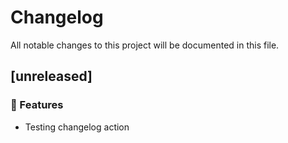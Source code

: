 # Changelog

All notable changes to this project will be documented in this file.

## [unreleased]

### 🚀 Features

- Testing changelog action

<!-- generated by git-cliff -->
